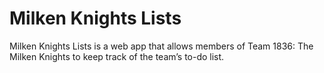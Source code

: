 # Milken Knights Lists

Milken Knights Lists is a web app that allows members of Team 1836: The Milken Knights to keep track of the team’s to-do list.